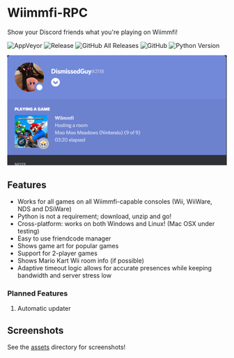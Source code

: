 # Wiimmfi-RPC
Show your Discord friends what you're playing on Wiimmfi!

![AppVeyor](https://img.shields.io/appveyor/build/DismissedGuy/wiimmfi-rpc/gui-rewrite)
![Release](https://img.shields.io/github/v/release/DismissedGuy/wiimmfi-rpc)
![GitHub All Releases](https://img.shields.io/github/downloads/DismissedGuy/wiimmfi-rpc/total)
![GitHub](https://img.shields.io/github/license/DismissedGuy/wiimmfi-rpc)
![Python Version](https://img.shields.io/badge/python-3.6%20%7C%203.7%20%7C%203.8-blue)

![Discord Preview](https://github.com/DismissedGuy/wiimmfi-rpc/raw/master/assets/discord_preview.png)

## Features
* Works for all games on all Wiimmfi-capable consoles (Wii, WiiWare, NDS and DSiWare)
* Python is not a requirement; download, unzip and go!
* Cross-platform: works on both Windows and Linux! (Mac OSX under testing)
* Easy to use friendcode manager
* Shows game art for popular games
* Support for 2-player games
* Shows Mario Kart Wii room info (if possible)
* Adaptive timeout logic allows for accurate presences while keeping bandwidth and server stress low

### Planned Features
1. Automatic updater

## Screenshots
See the [assets](assets) directory for screenshots!